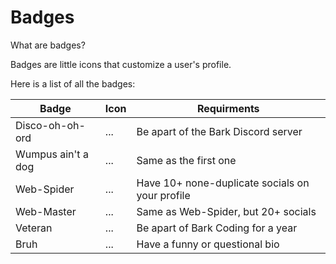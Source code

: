 # Badges

What are badges?

Badges are little icons that customize a user's profile.

Here is a list of all the badges:

| Badge    | Icon  | Requirments |
| -------- | ------- | ------ |
| Disco-oh-oh-ord | ... |Be apart of the Bark Discord server|
| Wumpus ain't a dog | ... |Same as the first one|
| Web-Spider | ... |Have 10+ none-duplicate socials on your profile|
| Web-Master | ... |Same as Web-Spider, but 20+ socials|
| Veteran | ... |Be apart of Bark Coding for a year|
| Bruh | ... |Have a funny or questional bio|